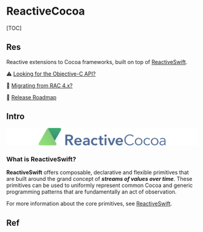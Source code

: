 # ReactiveCocoa

[TOC]



## Res
Reactive extensions to Cocoa frameworks, built on top of [ReactiveSwift](https://github.com/ReactiveCocoa/ReactiveSwift/).

⚠️ [Looking for the Objective-C API?](https://github.com/ReactiveCocoa/ReactiveObjC)

🎉 [Migrating from RAC 4.x?](https://github.com/ReactiveCocoa/ReactiveCocoa/blob/master/CHANGELOG.md)

🚄 [Release Roadmap](https://github.com/ReactiveCocoa/ReactiveCocoa/#release-roadmap)



## Intro
![ReactiveCocoa](../../../../../../Assets/Pics/logo-8487184.png)


### What is ReactiveSwift?
**ReactiveSwift** offers composable, declarative and flexible primitives that are built around the grand concept of ***streams of values over time***. These primitives can be used to uniformly represent common Cocoa and generic programming patterns that are fundamentally an act of observation.

For more information about the core primitives, see [ReactiveSwift](https://github.com/ReactiveCocoa/ReactiveSwift).



## Ref
